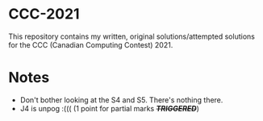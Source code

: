# CCC-2021
This repository contains my written, original solutions/attempted solutions for the CCC (Canadian Computing Contest) 2021.

# Notes
 - Don't bother looking at the S4 and S5. There's nothing there.
 - J4 is unpog :((( (1 point for partial marks ~~***TRIGGERED***~~)
